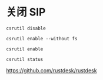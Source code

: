 # 关闭 SIP
```shell
csrutil disable

csrutil enable --without fs 

csrutil enable

csrutil status
```
https://github.com/rustdesk/rustdesk
